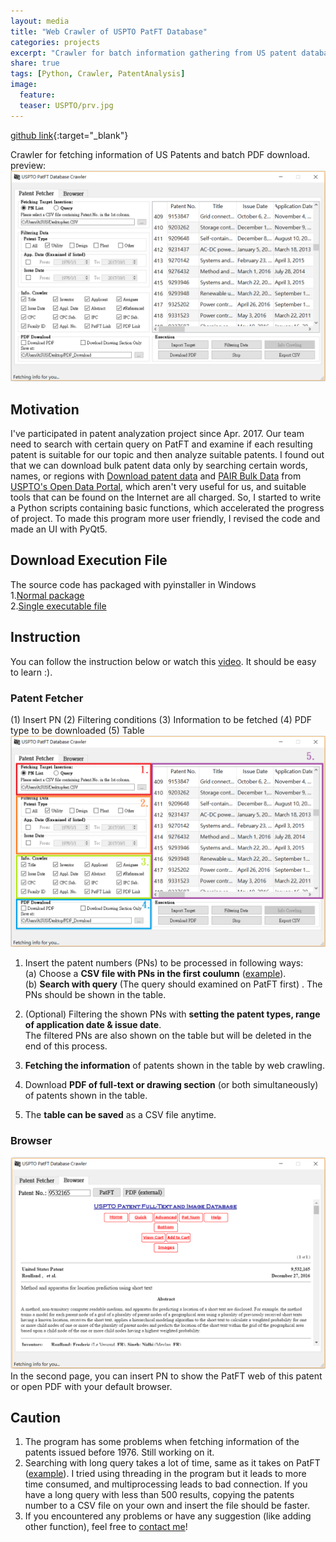 ```yaml
---
layout: media
title: "Web Crawler of USPTO PatFT Database"
categories: projects
excerpt: "Crawler for batch information gathering from US patent database"
share: true
tags: [Python, Crawler, PatentAnalysis]
image:
  feature: 
  teaser: USPTO/prv.jpg
---
```


[github link](https://github.com/mattwang44/USPTO-PatFT-Web-Crawler){:target="_blank"}

Crawler for fetching information of US Patents and batch PDF download.  
preview:  
<img src="../../images/USPTO/preview.png">


## Motivation
I've participated in patent analyzation project since Apr. 2017. Our team need to search with certain query on PatFT and examine if each resulting patent is suitable for our topic and then analyze suitable patents. I found out that we can download bulk patent data only by searching certain words, names, or regions with [Download patent data](https://developer.uspto.gov/data/bulk-search) and [PAIR Bulk Data](https://pairbulkdata.uspto.gov) from [USPTO's Open Data Portal](https://developer.uspto.gov/), which aren't very useful for us, and suitable tools that can be found on the Internet are all charged. So, I started to write a Python scripts containing basic functions, which accelerated the progress of project. To made this program more user friendly, I revised the code and made an UI with PyQt5.
  
 
## Download Execution File 
The source code has packaged with pyinstaller in Windows  
1.[Normal package](https://drive.google.com/open?id=0B4zCzLRoIx8eeWRwN1M3dFNTUE0)  
2.[Single executable file](https://drive.google.com/open?id=0B4zCzLRoIx8eeG4wbUZDdVdrTDg)


## Instruction 
You can follow the instruction below or watch this [video](https://www.youtube.com/watch?v=zqSEqUk2kgg). It should be easy to learn :).  


### Patent Fetcher
(1) Insert PN (2) Filtering conditions (3) Information to be fetched (4) PDF type to be downloaded (5) Table  
<img src="../../images/USPTO/ins.png">

1. Insert the patent numbers (PNs) to be processed in following ways:  
 (a) Choose a **CSV file with PNs in the first coulumn** 
   ([example](https://github.com/mattwang44/USPTO-PatFT-Web-Crawler/blob/master/PN_sample.CSV)).  
   (b) **Search with query** (The query should examined on PatFT first)  .
   The PNs should be shown in the table.

2. (Optional) Filtering the shown PNs with **setting the patent types, range of application date & issue date**.  
   The filtered PNs are also shown on the table but will be deleted in the end of this process.

3. **Fetching the information** of patents shown in the table by web crawling.  

4. Download **PDF of full-text or drawing section** (or both simultaneously) of patents shown in the table.

5. The **table can be saved** as a CSV file anytime.  


### Browser  
<img src="../../images/USPTO/browser.png">
In the second page, you can insert PN to show the PatFT web of this patent or open PDF with your default browser.


## Caution
1. The program has some problems when fetching information of the patents issued before 1976. Still working on it.
2. Searching with long query takes a lot of time, same as it takes on PatFT ([example](http://patft.uspto.gov/netacgi/nph-Parser?Sect1=PTO2&Sect2=HITOFF&u=%2Fnetahtml%2FPTO%2Fsearch-adv.htm&r=0&p=1&f=S&l=50&Query=%28%28%28CPC%2FA62B%24+OR+CPC%2FB65H%24%29+OR+CPC%2FF16D%24%29+OR+CPC%2FB66D%24%29+AND+%28%28brak%24+OR+lock%24%29+OR+%28retract%24+OR+rewind%24%29%29+AND+%28%28%28lifeline+OR+lanyard%29+OR+%22safety+line%22%29+OR+cable%29&d=PTXT)). I tried using threading in the program but it leads to more time consumed, and multiprocessing leads to bad connection. If you have a long query with less than 500 results, copying the patents number to a CSV file on your own and insert the file should be faster.  
3. If you encountered any problems or have any suggestion (like adding other function), feel free to [contact me](http://mattwang44.wixsite.com/main/contact)!



  
 
